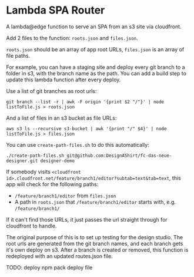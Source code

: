 # Lambda SPA Router

A lambda@edge function to serve an SPA from an s3 site via cloudfront.

Add 2 files to the function: `roots.json` and `files.json`.

`roots.json` should be an array of app root URLs, `files.json` is an array of file paths.


For example, you can have a staging site and deploy every git branch to a folder in s3, with the branch name as the path. You can add a build step to update this lambda function after every deploy.

Use a list of git branches as root urls:

    git branch --list -r | awk -F origin '{print $2 "/"}' | node listToFile.js > roots.json

And a list of files in an s3 bucket as file URLs:

    aws s3 ls --recursive s3-bucket | awk '{print "/" $4}' | node listToFile.js > files.json

You can use `create-path-files.sh` to do this automatically:

    ./create-path-files.sh git@github.com:DesignAShirt/fc-das-neue-designer.git designer-demo


If somebody visits `<cloudfront id>.cloudfront.net/feature/branch1/editor?subtab=text&tab=text`, this app will check for the following paths:

 * `/feature/branch1/editor` from `files.json`
 * A path in `roots.json` that `/feature/branch1/editor` starts with, e.g. `/feature/branch1/`

If it can't find those URLs, it just passes the url straight through for cloudfront to handle.


The original purpose of this is to set up testing for the design studio. The root urls are generated from the git branch names, and each branch gets it's own deploy on s3. After a branch is created or removed, this function is redeployed with an updated routes.json file.


TODO: deploy
npm pack
deploy file

